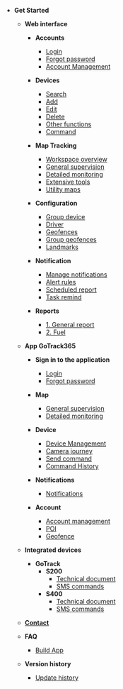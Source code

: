 
- **Get Started**
     - **Web interface**
          - **Accounts** 
               - [Login](modules/web-interface/users/login/)
               - [Forgot password](modules/web-interface/users/forget-password/)
               - [Account Management](modules/web-interface/users/account-management/)
          - **Devices** 
               - [Search ](modules/web-interface/devices/search-device/)
               - [Add ](modules/web-interface/devices/add-device/)
               - [Edit  ](modules/web-interface/devices/edit-device/)
               - [Delete  ](modules/web-interface/devices/delete-device/)
               - [Other functions](modules/web-interface/devices/equipment-management/)
               - [Command ](modules/web-interface/devices/send-the-device-command/)

          - **Map Tracking**
               - [Workspace overview](modules/web-interface/tracking/Interface-main/)
               - [General supervision](modules/web-interface/tracking/general-device-monitoring/)
               - [Detailed monitoring](modules/web-interface/tracking/detailed-monitoring/)
               - [Extensive tools](modules/web-interface/tracking/map-tools/)
               - [Utility maps](modules/web-interface/tracking/map-widget/)

          - **Configuration**
               - [Group device](modules/web-interface/configuration/device-group/)
               - [Driver](modules/web-interface/configuration/driver/)
               - [Geofences](modules/web-interface/configuration/manage-region/)
               - [Group geofences](modules/web-interface/configuration/group-geofence/)
               - [Landmarks](modules/web-interface/configuration/manage-poi/) 
          - **Notification** 
               - [Manage notifications](modules/web-interface/notification/)
               - [Alert rules](modules/web-interface/notification/warning/)
               - [Scheduled report](modules/web-interface/notification/Schedule-a-report/)
               - [Task remind](modules/web-interface/notification/remind/)

          - **Reports**
               - [1. General report](modules/web-interface/reports/general-report/)
               - [2. Fuel](modules/web-interface/reports/fuel/)

     - **App GoTrack365**
          - **Sign in to the application**

               - [Login](modules/app-gotrack365/login/)
               - [Forgot password](modules/app-gotrack365/forget-password/)

          - **Map**
               - [General supervision](modules/app-gotrack365/general-device-monitoring/)
               - [Detailed monitoring](modules/app-gotrack365/detailed-monitoring/)

          - **Device**
               - [Device Management](modules/app-gotrack365/device/)
               - [Camera journey](modules/app-gotrack365/camera/)
               - [Send command](modules/app-gotrack365/send-order/)
               - [Command History](modules/app-gotrack365/history-send-orders/)

          - **Notifications**
               - [Notifications](modules/app-gotrack365/notification/warning/)

          - **Account**
               - [Account management](modules/app-gotrack365/account-management/)
               - [POI](modules/app-gotrack365/poi/)
               - [Geofence](modules/app-gotrack365/warning-area/)
     - **Integrated devices**
          - **GoTrack**
               - **S200**
                  - [Technical document](modules/integrated-devices/smc/s200/technical-document/)
                  - [SMS commands](modules/integrated-devices/smc/s200/sms-command/)
               - **S400**
                  - [Technical document](modules/integrated-devices/smc/s400/technical-document/)
                  - [SMS commands](modules/integrated-devices/smc/s400/sms-command/)

     - [**Contact**](modules/web-interface/contact/)
     - **FAQ**
          - [Build App](modules/web-interface/faq/build-app/)
     - **Version history**
          - [Update history](modules/web-interface/version-history/)
     
<!-- - 
     - [**FAQ**](modules/faq/)
     - [**CHANGELOG**](CHANGELOG) --> 
